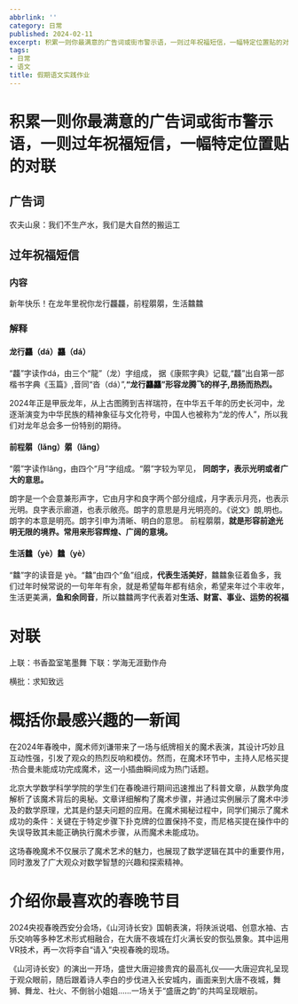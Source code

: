 ```yaml
---
abbrlink: ''
category: 日常
published: 2024-02-11
excerpt: 积累一则你最满意的广告词或街市警示语，一则过年祝福短信，一幅特定位置贴的对联 广告词 农夫山泉：我们不生产水，我们是大自然的搬运工 过年祝福短信 新年快乐！在龙年里祝你龙行龘龘，前程朤朤，生活䲜䲜 对联 上联：书香盈室笔墨舞 下联：学海无涯勤作舟 横批：求知致远 
tags:
- 日常
- 语文
title: 假期语文实践作业
---
```

# 积累一则你最满意的广告词或街市警示语，一则过年祝福短信，一幅特定位置贴的对联

## 广告词

农夫山泉：我们不生产水，我们是大自然的搬运工

## 过年祝福短信

### 内容

新年快乐！在龙年里祝你龙行龘龘，前程朤朤，生活䲜䲜

### 解释

#### 龙行龘（dá）龘（dá）

“龘”字读作dá，由三个“龍”（龙）字组成， 据《康熙字典》记载,“龘”出自第一部楷书字典《玉篇》,音同“沓（dá）”,**“龙行龘龘”形容龙腾飞的样子,昂扬而热烈。**

2024年正是甲辰龙年，从上古图腾到吉祥瑞符，在中华五千年的历史长河中，龙逐渐演变为中华民族的精神象征与文化符号，中国人也被称为“龙的传人”，所以我们对龙年总会多一份特别的期待。

#### 前程朤（lǎng）朤（lǎng）

“朤”字读作lǎng，由四个“月”字组成。“朤”字较为罕见， **同朗字，表示光明或者广大的意思。**

朗字是一个会意兼形声字，它由月字和良字两个部分组成，月字表示月亮，也表示光明。良字表示廊道，也表示敞亮。朗字的意思是月光明亮的。《说文》朗,明也。朗字的本意是明亮。朗字引申为清晰、明白的意思。 前程朤朤，**就是形容前途光明无限的境界。常用来形容辉煌、广阔的意境。**

#### 生活䲜（yè）䲜（yè）

“䲜”字的读音是 yè。“䲜”由四个“鱼”组成，**代表生活美好**，䲜䲜象征着鱼多，我们过年时候常说的一句年年有余，就是希望每年都有结余，希望来年过个丰收年，生活更美满，**鱼和余同音**，所以䲜䲜两字代表着对**生活、财富、事业、运势的祝福**

# 对联

上联：书香盈室笔墨舞 下联：学海无涯勤作舟

横批：求知致远

# 概括你最感兴趣的一新闻

在2024年春晚中，魔术师刘谦带来了一场与纸牌相关的魔术表演，其设计巧妙且互动性强，引发了观众的热烈反响和模仿。然而，在魔术环节中，主持人尼格买提·热合曼未能成功完成魔术，这一小插曲瞬间成为热门话题。

北京大学数学科学学院的学生们在春晚进行期间迅速推出了科普文章，从数学角度解析了该魔术背后的奥秘。文章详细解构了魔术步骤，并通过实例展示了魔术中涉及的数学原理，尤其是约瑟夫问题的应用。在魔术揭秘过程中，同学们揭示了魔术成功的条件：关键在于特定步骤下扑克牌的位置保持不变，而尼格买提在操作中的失误导致其未能正确执行魔术步骤，从而魔术未能成功。

这场春晚魔术不仅展示了魔术艺术的魅力，也展现了数学逻辑在其中的重要作用，同时激发了广大观众对数学智慧的兴趣和探索精神。

# 介绍你最喜欢的春晚节目

2024央视春晚西安分会场，《山河诗长安》国朝表演，将陕派说唱、创意水袖、古乐交响等多种艺术形式相融合，在大唐不夜城在灯火满长安的恢弘景象。其中运用VR技术，再一次将李自“请入”央视春晚的现场。

《山河诗长安》的演出一开场，盛世大唐迎接贵宾的最高礼仪——大唐迎宾礼呈现于观众眼前，随后跟着诗人李白的步伐进入长安城内，画面来到大唐不夜城，舞狮、舞龙、社火、不倒翁小姐姐……一场关于“盛唐之韵”的共鸣呈现眼前。
